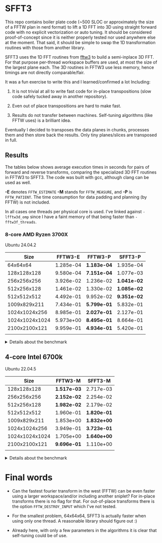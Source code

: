 # SFFT3

This repo contains boiler plate code (~500 SLOC or approximately the size of
a FFTW plan in nerd format) to lift a 1D FFT into 3D using straight
forward code with no explicit vectorization or auto tuning. It should
be considered proof-of-concept since it is neither properly tested nor
used anywhere else at the moment. That said, it should be simple to
swap the 1D transformation routines with those from another library.

SFFT3 uses the 1D FFT routines from [fftw3](https://www.fftw.org/) to
build a semi-inplace 3D FFT. For that purpose per-thread workspace
buffers are used, at most the size of the largest plane each. The 3D
routines in FFTW3 use less memory, hence timings are not directly
comparable/fair.

It was a fun exercise to write this and I learned/confirmed a lot
Including:

1. It is not trivial at all to write fast code for in-place
   transpositions (slow code safely tucked away in another repository).

2. Even out of place transpositions are hard to make fast.

3. Results do not transfer between machines. Self-tuning algorithms
   (like FFTW uses) is a brilliant idea.

Eventually I decided to transposes the data planes in chunks,
processes them and then store back the results. Only tiny
planes/slices are transposed in full.

## Results

The tables below shows average execution times in seconds for pairs
of forward and reverse transforms, comparing the specialized 3D FFT
routines in FFTW3 to SFFT3. The code was built with gcc, although
clang can be used as well.

**-E** denotes `FFTW_ESTIMATE` **-M** stands for `FFTW_MEASURE`, and
**-P** is `FFTW_PATIENT`. The time consumption for data padding and
planning (by FFTW) is not included.

In all cases one threads per physical core is used. I've linked
against `-lfftw3d_omp` since I have a faint memory of that being
faster than `-fftw3f_threads`.

### 8-core AMD Ryzen 3700X

Ubuntu 24.04.2

| Size           | FFTW3-E   | FFTW3-P       | SFFT3-P       |
|----------------|-----------|---------------|---------------|
| 64x64x64       | 1.285e-04 | **1.183e-04** | 1.935e-04     |
| 128x128x128    | 9.580e-04 | **7.151e-04** | 1.077e-03     |
| 256x256x256    | 3.926e-02 | 1.236e-02     | **1.041e-02** |
| 512x256x128    | 1.461e-02 | 1.330e-02     | **1.085e-02** |
| 512x512x512    | 4.492e-01 | 9.952e-02     | **9.351e-02** |
| 1009x829x211   | 7.434e-01 | **5.799e-01** | 5.832e-01     |
| 1024x1024x256  | 8.985e-01 | **2.027e-01** | 2.127e-01     |
| 1024x1024x1024 | 5.973e+00 | **8.495e-01** | 8.664e-01     |
| 2100x2100x121  | 9.959e-01 | **4.934e-01** | 5.420e-01     |
|                |           |               |               |

<details><summary>Details about the benchmark</summary>

``` shell
make
args="--warmup 10 --benchmark 30  --verbose 2 --patient"
th=8
OMP_NUM_THREADS=${th} ./test_sfft3 --m 64 --n 64 --p 64 ${args}
OMP_NUM_THREADS=${th} ./test_sfft3 --m 128 --n 128 --p 128 ${args}
OMP_NUM_THREADS=${th} ./test_sfft3 --m 256 --n 256 --p 256 ${args}
OMP_NUM_THREADS=${th} ./test_sfft3 --m 512 --n 256 --p 128 ${args}
OMP_NUM_THREADS=${th} ./test_sfft3 --m 512 --n 512 --p 512 ${args}
OMP_NUM_THREADS=${th} ./test_sfft3 --m 1009 --n 829 --p 211 ${args}
OMP_NUM_THREADS=${th} ./test_sfft3 --m 1024 --n 1024 --p 256 ${args}
OMP_NUM_THREADS=${th} ./test_sfft3 --m 1024 --n 1024 --p 1024 ${args}
OMP_NUM_THREADS=${th} ./test_sfft3 --m 2100 --n 2100 --p 121 ${args}
```
</details>


## 4-core Intel 6700k

Ubuntu 22.04.5

| Size           | FFTW3-M       | SFFT3-M       |
|----------------|---------------|---------------|
| 128x128x128    | **1.517e-03** | 2.717e-03 |
| 256x256x256    | **2.152e-02** | 2.254e-02 |
| 512x256x128    | **1.982e-02** | 2.179e-02 |
| 512x512x512    | 1.960e-01     | **1.820e-01** |
| 1009x829x211   | 1.853e+00     | **1.832e+00** |
| 1024x1024x256  | 3.949e-01     | **3.723e-01** |
| 1024x1024x1024 | 1.705e+00     | **1.640e+00** |
| 2100x2100x121  | **9.696e-01** | 1.110e+00  |
|                |               |  |


<details><summary>Details about the benchmark</summary>

``` shell
CFLAGS="-DSFFT3_L2=256000" make -B
args="--warmup 5 --benchmark 20"
th=4
OMP_NUM_THREADS=${th} ./test_sfft3 --m 128 --n 128 --p 128 ${args} --warmup 10
OMP_NUM_THREADS=${th} ./test_sfft3 --m 256 --n 256 --p 256 ${args}
OMP_NUM_THREADS=${th} ./test_sfft3 --m 512 --n 256 --p 128 ${args}
OMP_NUM_THREADS=${th} ./test_sfft3 --m 512 --n 512 --p 512 ${args}
OMP_NUM_THREADS=${th} ./test_sfft3 --m 1009 --n 829 --p 211 ${args}
OMP_NUM_THREADS=${th} ./test_sfft3 --m 1024 --n 1024 --p 256 ${args}
OMP_NUM_THREADS=${th} ./test_sfft3 --m 1024 --n 1024 --p 1024 ${args}
OMP_NUM_THREADS=${th} ./test_sfft3 --m 2100 --n 2100 --p 121 ${args}
```

</details>

# Final words

- Can the fastest fourier transform in the west (FFTW) can be
  even faster using a larger workspace/and/or including another
  sniplet? For in-place transforms there is no flag for that. For
  out-of-place transforms there is the option `FFTW_DESTROY_INPUT`
  which I've not tested.

- For the smallest problem, 64x64x64, SFFT3 is actually faster when
  using only one thread. A reasonable library should figure out :)

- Already here, with only a few parameters in the algorithms it is
  clear that self-tuning could be of use.
